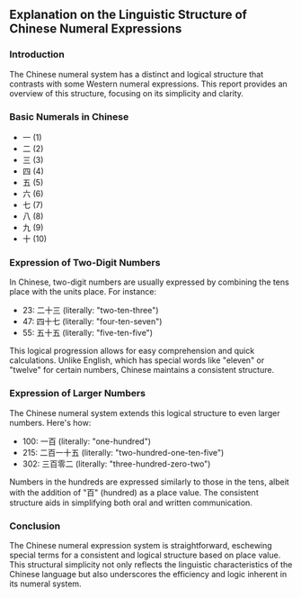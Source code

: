 ## Explanation on the Linguistic Structure of Chinese Numeral Expressions

### Introduction
The Chinese numeral system has a distinct and logical structure that contrasts with some Western numeral expressions. This report provides an overview of this structure, focusing on its simplicity and clarity.

### Basic Numerals in Chinese
- 一 (1)
- 二 (2)
- 三 (3)
- 四 (4)
- 五 (5)
- 六 (6)
- 七 (7)
- 八 (8)
- 九 (9)
- 十 (10)

### Expression of Two-Digit Numbers
In Chinese, two-digit numbers are usually expressed by combining the tens place with the units place. For instance:
- 23: 二十三 (literally: "two-ten-three")
- 47: 四十七 (literally: "four-ten-seven")
- 55: 五十五 (literally: "five-ten-five")

This logical progression allows for easy comprehension and quick calculations. Unlike English, which has special words like "eleven" or "twelve" for certain numbers, Chinese maintains a consistent structure.

### Expression of Larger Numbers
The Chinese numeral system extends this logical structure to even larger numbers. Here's how:
- 100: 一百 (literally: "one-hundred")
- 215: 二百一十五 (literally: "two-hundred-one-ten-five")
- 302: 三百零二 (literally: "three-hundred-zero-two")

Numbers in the hundreds are expressed similarly to those in the tens, albeit with the addition of "百" (hundred) as a place value. The consistent structure aids in simplifying both oral and written communication.

### Conclusion
The Chinese numeral expression system is straightforward, eschewing special terms for a consistent and logical structure based on place value. This structural simplicity not only reflects the linguistic characteristics of the Chinese language but also underscores the efficiency and logic inherent in its numeral system.
